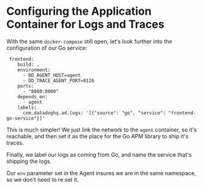 # Configuring the Application Container for Logs and Traces

With the same `docker-compose` still open, let's look further into the configuration of our Go service:

```
 frontend:
    build: .
    environment:
      - DD_AGENT_HOST=agent
      - DD_TRACE_AGENT_PORT=8126
    ports:
      - "8080:8080"
    depends_on:
      - agent
    labels:
      com.datadoghq.ad.logs: '[{"source": "go", "service": "frontend-go-service"}]'
```

This is much simpler! We just link the network to the `agent` container, so it's reachable, and then set it as the place for the Go APM library to ship it's traces. 

Finally, we label our logs as coming from Go, and name the service that's shipping the logs.

Our `env` parameter set in the Agent insures we are in the same namespace, so we don't need to re set it.